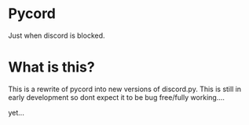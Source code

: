 # Pycord
Just when discord is blocked.

# What is this?
This is a rewrite of pycord into new versions of discord.py. This is still in early development so dont expect it to be bug free/fully working....

yet...
